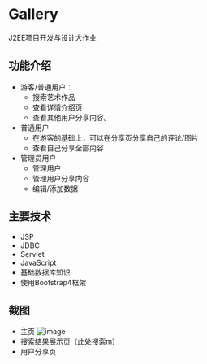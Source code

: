 # Gallery
J2EE项目开发与设计大作业

## 功能介绍

* 游客/普通用户：
    *  搜索艺术作品
    *  查看详情介绍页
    *  查看其他用户分享内容。
* 普通用户
   *  在游客的基础上，可以在分享页分享自己的评论/图片
   *  查看自己分享全部内容
* 管理员用户
   * 管理用户
   * 管理用户分享内容
   * 编辑/添加数据

## 主要技术
* JSP
* JDBC
* Servlet
* JavaScript
* 基础数据库知识
* 使用Bootstrap4框架


##  截图
*  主页
![image](https://github.com/welsea/gallery_J2EE/main.png)
*  搜索结果展示页（此处搜索m）
*  用户分享页



